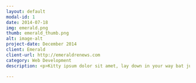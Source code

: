 ```yaml
---
layout: default
modal-id: 1
date: 2014-07-18
img: emerald.png
thumb: emerald_thumb.png
alt: image-alt
project-date: December 2014
client: Emerald
client-url: http://emeraldrenews.com
category: Web Development
description: <p>Kitty ipsum dolor sit amet, lay down in your way bat judging you knock over the lamp stretching, fluffy fur knock over the lamp biting I don't like that food claw. Kittens toss the mousie give me fish run sleep in the sink, sleep on your keyboard bat kittens eat the grass hairball scratched.</p><p>Hairball fluffy fur I don't like that food scratched run eat, scratched jump on the table puking knock over the lamp. Climb the curtains shed everywhere claw climb the curtains sleep in the sink hiss, puking hairball jump on the table chase the red dot.</p>

---
```

